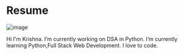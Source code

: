 # Resume
![image](https://github.com/user-attachments/assets/821236df-b0a5-4c38-86d9-d30b32b37180)

Hi I'm Krishna.
I’m currently working on DSA in Python. 
I’m currently learning Python,Full Stack Web Development.
I love to code.
